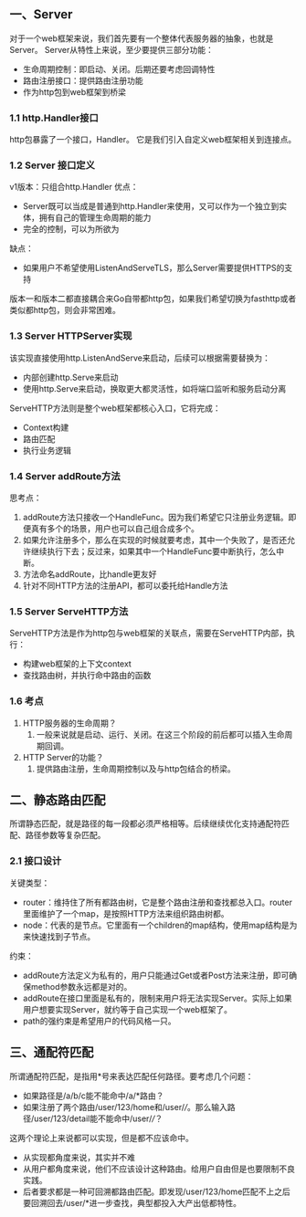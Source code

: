 
## 一、Server
对于一个web框架来说，我们首先要有一个整体代表服务器的抽象，也就是Server。
Server从特性上来说，至少要提供三部分功能：
- 生命周期控制：即启动、关闭。后期还要考虑回调特性
- 路由注册接口：提供路由注册功能
- 作为http包到web框架到桥梁

### 1.1 http.Handler接口
http包暴露了一个接口，Handler。
它是我们引入自定义web框架相关到连接点。

### 1.2 Server 接口定义
v1版本：只组合http.Handler
优点：
- Server既可以当成是普通到http.Handler来使用，又可以作为一个独立到实体，拥有自己的管理生命周期的能力
- 完全的控制，可以为所欲为

缺点：
- 如果用户不希望使用ListenAndServeTLS，那么Server需要提供HTTPS的支持

版本一和版本二都直接耦合来Go自带都http包，如果我们希望切换为fasthttp或者类似都http包，则会非常困难。

### 1.3 Server HTTPServer实现
该实现直接使用http.ListenAndServe来启动，后续可以根据需要替换为：
- 内部创建http.Serve来启动
- 使用http.Serve来启动，换取更大都灵活性，如将端口监听和服务启动分离

ServeHTTP方法则是整个web框架都核心入口，它将完成：
- Context构建
- 路由匹配
- 执行业务逻辑

### 1.4 Server addRoute方法

思考点：
1. addRoute方法只接收一个HandleFunc。因为我们希望它只注册业务逻辑。即便真有多个的场景，用户也可以自己组合成多个。
2. 如果允许注册多个，那么在实现的时候就要考虑，其中一个失败了，是否还允许继续执行下去；反过来，如果其中一个HandleFunc要中断执行，怎么中断。
3. 方法命名addRoute，比handle更友好
4. 针对不同HTTP方法的注册API，都可以委托给Handle方法

### 1.5 Server ServeHTTP方法
ServeHTTP方法是作为http包与web框架的关联点，需要在ServeHTTP内部，执行：
- 构建web框架的上下文context
- 查找路由树，并执行命中路由的函数

### 1.6 考点
1. HTTP服务器的生命周期？
   1. 一般来说就是启动、运行、关闭。在这三个阶段的前后都可以插入生命周期回调。
2. HTTP Server的功能？
   1. 提供路由注册，生命周期控制以及与http包结合的桥梁。

## 二、静态路由匹配
所谓静态匹配，就是路径的每一段都必须严格相等。后续继续优化支持通配符匹配、路径参数等复杂匹配。

### 2.1 接口设计
关键类型：
- router：维持住了所有都路由树，它是整个路由注册和查找都总入口。router里面维护了一个map，是按照HTTP方法来组织路由树都。
- node：代表的是节点。它里面有一个children的map结构，使用map结构是为来快速找到子节点。

约束：
- addRoute方法定义为私有的，用户只能通过Get或者Post方法来注册，即可确保method参数永远都是对的。
- addRoute在接口里面是私有的，限制来用户将无法实现Server。实际上如果用户想要实现Server，就约等于自己实现一个web框架了。
- path的强约束是希望用户的代码风格一只。

## 三、通配符匹配
所谓通配符匹配，是指用*号来表达匹配任何路径。要考虑几个问题：
- 如果路径是/a/b/c能不能命中/a/*路由？
- 如果注册了两个路由/user/123/home和/user/*/*。那么输入路径/user/123/detail能不能命中/user/*/*？

这两个理论上来说都可以实现，但是都不应该命中。
- 从实现都角度来说，其实并不难
- 从用户都角度来说，他们不应该设计这种路由。给用户自由但是也要限制不良实践。
- 后者要求都是一种可回溯都路由匹配。即发现/user/123/home匹配不上之后要回溯回去/user/*进一步查找，典型都投入大产出低都特性。







